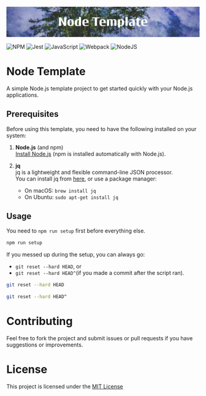 ![Node Template](assets/banner.png)

![NPM](https://img.shields.io/badge/NPM-%23CB3837.svg?style=for-the-badge&logo=npm&logoColor=white)
![Jest](https://img.shields.io/badge/-jest-%23C21325?style=for-the-badge&logo=jest&logoColor=white)
![JavaScript](https://img.shields.io/badge/javascript-%23323330.svg?style=for-the-badge&logo=javascript&logoColor=%23F7DF1E)
![Webpack](https://img.shields.io/badge/webpack-%238DD6F9.svg?style=for-the-badge&logo=webpack&logoColor=black)
![NodeJS](https://img.shields.io/badge/node.js-6DA55F?style=for-the-badge&logo=node.js&logoColor=white)

# Node Template

A simple Node.js template project to get started quickly with your Node.js applications.

## Prerequisites

Before using this template, you need to have the following installed on your system:

1. **Node.js** (and npm)  
   [Install Node.js](https://nodejs.org/) (npm is installed automatically with Node.js).

2. **jq**  
   jq is a lightweight and flexible command-line JSON processor.  
   You can install jq from [here](https://stedolan.github.io/jq/download/), or use a package manager:
   - On macOS: `brew install jq`
   - On Ubuntu: `sudo apt-get install jq`

## Usage

You need to `npm run setup` first before everything else.

```bash
npm run setup
```

If you messed up during the setup, you can always go:
- `git reset --hard HEAD`, or
- `git reset --hard HEAD^`(if you made a commit after the script ran).

```bash
git reset --hard HEAD
```

```bash
git reset --hard HEAD^
```

# Contributing

Feel free to fork the project and submit issues or pull requests if you have suggestions or improvements.

# License

This project is licensed under the [MIT License](LICENSE)


